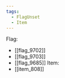```yaml
---
tags:
  - FlagUnset
  - Item
---
```

Flag:
- [[flag_9702]]
- [[flag_9703]]
- [[flag_9685]]
Item:
- [[item_808]]
